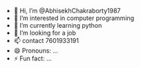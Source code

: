 - 👋 Hi, I’m @AbhisekhChakraborty1987
- 👀 I’m interested in computer programming 
- 🌱 I’m currently learning python 
- 💞️ I’m looking for a job
- 📫 contact 7601933191
- 😄 Pronouns: ...
- ⚡ Fun fact: ...

<!---
AbhisekhChakraborty1987/AbhisekhChakraborty1987 is a ✨ special ✨ repository because its `README.md` (this file) appears on your GitHub profile.
You can click the Preview link to take a look at your changes.
--->
